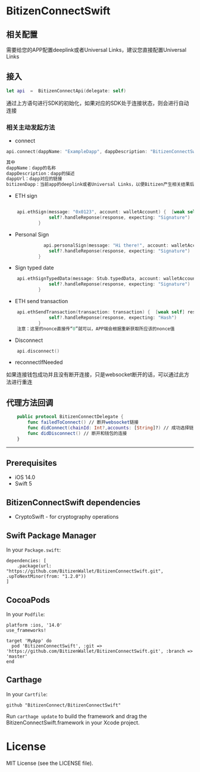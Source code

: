 # BitizenConnectSwift

## 相关配置

需要给您的APP配置deeplink或者Universal Links，建议您直接配置Universal Links

## 接入
```Swift
let api  =  BitizenConnectApi(delegate: self)
```
通过上方语句进行SDK的初始化，如果对应的SDK处于连接状态，则会进行自动连接

### 相关主动发起方法

* connect

```Swift
api.connect(dappName: "ExampleDapp", dappDescription: "BitizenConnectSwift", dappUrl: URL(string: "https://safe.gnosis.io")!,callbackUrl: "bitizenDapp://")

其中
dappName：dapp的名称
dappDescription：dapp的描述
dappUrl：dapp对应的链接
bitizenDapp：当前app的deeplink或者Universal Links，以便Bitizen产生相关结果后可以回调回到当前app
```

* ETH sign

```Swift

    api.ethSign(message: "0x0123", account: walletAccount) {  [weak self] response in
                self?.handleReponse(response, expecting: "Signature")
            }

```
* Personal Sign
```Swift
              api.personalSign(message: "Hi there!", account: walletAccount) {  [weak self] response in
                self?.handleReponse(response, expecting: "Signature")
            }
```
* Sign typed date
```Swift
    api.ethSignTypedData(message: Stub.typedData, account: walletAccount) {  [weak self] response in
                self?.handleReponse(response, expecting: "Signature")
            }
```
* ETH send transaction
```Swift
    api.ethSendTransaction(transaction: transaction) {  [weak self] response in
                self?.handleReponse(response, expecting: "Hash")
            }
    注意：这里的nonce直接传“0”就可以，APP端会根据重新获取所应该的nonce值
```
* Disconnect
```Swift
    api.disconnect()
```

* reconnectIfNeeded

如果连接钱包成功并且没有断开连接，只是websocket断开的话，可以通过此方法进行重连


## 代理方法回调
    
```Swift    
    public protocol BitizenConnectDelegate {
        func failedToConnect() // 断开websocket链接
        func didConnect(chainId: Int?,accounts: [String]?) // 成功选择链接钱包
        func didDisconnect() // 断开和钱包的连接
    }
```
    
    
---

## Prerequisites

- iOS 14.0
- Swift 5

## BitizenConnectSwift dependencies

- CryptoSwift - for cryptography operations

## Swift Package Manager

In your `Package.swift`:

    dependencies: [
        .package(url: "https://github.com/BitizenWallet/BitizenConnectSwift.git", .upToNextMinor(from: "1.2.0"))
    ]

## CocoaPods

In your `Podfile`:

    platform :ios, '14.0'
    use_frameworks!

    target 'MyApp' do
      pod 'BitizenConnectSwift', :git => 'https://github.com/BitizenWallet/BitizenConnectSwift.git', :branch => 'master'
    end

## Carthage

In your `Cartfile`:

    github "BitizenConnect/BitizenConnectSwift"

Run `carthage update` to build the framework and drag the BitizenConnectSwift.framework in your Xcode project.

# License

MIT License (see the LICENSE file).
